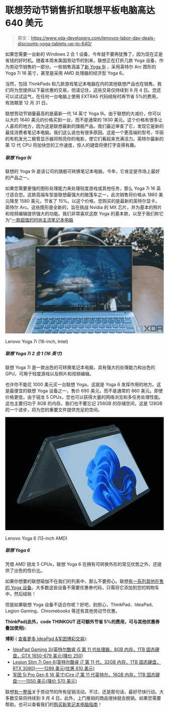 # 联想劳动节销售折扣联想平板电脑高达 640 美元

> 原文：<https://www.xda-developers.com/lenovos-labor-day-deals-discounts-yoga-tablets-up-to-640/>

如果您需要一台新的 Windows 2 合 1 设备，今年就不要再犹豫了，因为现在正是省钱的好时机。随着本周末美国劳动节的到来，联想正在打折几款 Yoga 设备，作为劳动节销售的一部分。一些销售涵盖了[新 Yoga 9i](https://www.xda-developers.com/lenovo-yoga-9i-2022-review/) ，采用英特尔 Arc 图形的 Yoga 7i 16 英寸，甚至是采用 AMD 处理器的经济型 Yoga 6。

当然，包括 ThinkPads 和几款游戏笔记本电脑在内的其他联想产品也在销售。我们将为您提供以下最优惠的交易，但请记住，这些交易仅持续到 9 月 4 日。您还可以试试运气，在任何一台电脑上使用 EXTRA5 代码结账时再节省 5%的费用，有效期至 12 月 31 日。

联想劳动节销量最高的是最新一代 14 英寸 Yoga 9i。由于联想的大减价，你可以以大约 1640 美元的价格买到一台，而不是通常的 1930 美元。这个价格有很多让人喜欢的地方，因为这是联想最新的旗舰产品。我们最近审查了它，发现它是新的最佳消费者笔记本电脑。我们这么说也有很多原因。这是一个更高端的型号，华丽的有机发光二极管显示器将照亮你的电影，使它们看起来充满活力。英特尔最新的第 12 代 CPU 将加快您的工作速度，惊人的键盘将使打字变得有趣。

##### 联想 Yoga 9i

联想的 Yoga 9i 是该公司的旗舰可转换笔记本电脑，今年，它肯定是市场上最好的产品之一。

如果您需要更强的图形处理能力来处理轻度游戏或其他任务，那么 Yoga 7i 16 英寸适合您。这款高端车型是联想最强大的敞篷车之一，此次销售将价格从 1860 美元降至 1580 美元，节省了 15%。以这个价格，您购买的是最新的英特尔显卡，英特尔 Arc。这些图形是全新的，旨在挑战 Nvidia 的 MX 芯片，并为基本的照片和视频编辑提供强大的功能。我们非常喜欢这款 Yoga 的基本款，以至于我们称它为“[一款超值的时尚主流笔记本电脑](https://www.xda-developers.com/lenovo-yoga-7i-2022-review/)

 <picture>![The Lenovo Yoga 7i is an excellent convertible laptop with a ton of processing power and a decent GPU for light gaming and photo and video editing.](img/fcb00ea213653619dbeb847325235bd9.png)</picture> 

Lenovo Yoga 7i (16-inch, Intel)

##### 联想 Yoga 7i 2 合 1 (16 英寸)

联想 Yoga 7i 是一款出色的可转换笔记本电脑，具有强大的处理能力和出色的 GPU，可用于轻度游戏以及照片和视频编辑。

也许你不能花 1000 美元买一台联想 Yoga，这就是 Yoga 6 发挥作用的地方。这是最便宜的联想 Yoga 设备之一，售价 690 美元，而不是通常的 860 美元。即使价格更低，由于锐龙 5 CPUs，您也可以获得大量的网络浏览和多任务处理性能。这也主要归功于 8GB 的内存。我们也不要忘记 256GB 的存储空间，这是 128GB 的一个进步，将为您的重要文件提供充足的空间。

 <picture>![With AMD Ryzen 5 CPUs, the Lenovo Yoga 6 offers great performance for the price on top of the usual benefits of having a convertible form factor.](img/4a79b735a62f4fe281a7b9aca2936ada.png)</picture> 

Lenovo Yoga 6 (13-inch AMD)

##### 联想 Yoga 6

凭借 AMD 锐龙 5 CPUs，联想 Yoga 6 在拥有可转换外形的常见优势之外，还提供了出色的性价比。

如果你想要的联想瑜伽不在我们的列表中，那么不要担心。联想[有一系列其他在售的 Yoga 设备](https://shop-links.co/1784352416218592620?u1=8bf30b15-6e55-4589-8972-db1033e04588)。大多数这些设备不需要优惠券代码，只需将它添加到您的购物车中，然后结账！

但是如果联想 Yoga 设备不适合你呢？好吧，别担心，ThinkPad、IdeaPad、Legion Gaming、Chromebooks 等还有其他劳动节优惠。

**ThinkPad(此外，code THINKOUT 还可额外节省 5%的费用，可与其他优惠券叠加使用):**

**博彩** ( [查看更多 IdeaPad &军团博彩交易](https://shop-links.co/1784352418822656542?u1=e7779abf-4dd9-4eb5-83f9-53b708cecad5)):

*   [IdeaPad Gaming 3i(英特尔酷睿 i5 第 11 代处理器，8GB 内存，1TB 固态硬盘，GTX 1650-679 美元(降价 250)](https://shop-links.co/1784352419095448353?u1=dcd3cd63-82d0-4498-8448-83dbdd3ca4cb)
*   [Legion Slim 7i Gen 6(英特尔酷睿 i7 第 11 代，32GB 内存，1TB 固态硬盘，RTX 3080)——1289 美元(优惠 610 美元)](https://shop-links.co/1784352419321376269?u1=a7bede38-41c3-46ea-9cb3-5e43be876d05)
*   [军团 5i Pro Gen 6 16 英寸(Cire i7 第 11 代英特尔，16GB 内存，1TB 固态硬盘——1550 美元(降价 570 美元)](https://shop-links.co/1784352419381403051?u1=d483604d-e153-4601-8782-33367201a7b1)

联想[有一整版](https://shop-links.co/1784352697661362126?u1=0552091f-38f0-491f-82b5-9a348943f51d)关于劳动节的所有促销活动。不过，还是那句话，最好尽快行动。大多数交易将持续到 9 月 4 日。此外，上门推销的商品很快就会脱销。如果您需要帮助，也可以查看我们的[购买新笔记本电脑指南](https://www.xda-developers.com/best-laptops/)！